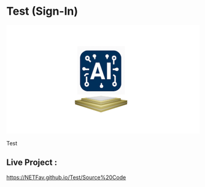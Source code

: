 # Test (Sign-In) 

![My Screenshot](Images/Image1.png)

Test

## Live Project :  
https://NETFav.github.io/Test/Source%20Code